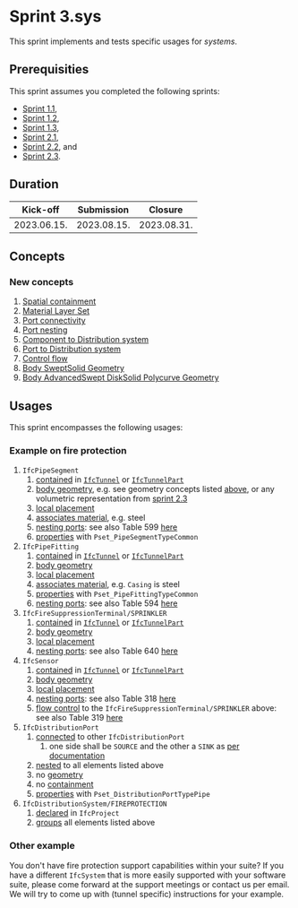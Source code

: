 # Sprint 3.sys

This sprint implements and tests specific usages for *systems*.


## Prerequisities

This sprint assumes you completed the following sprints:

- [Sprint 1.1](./sprint1_1.md),
- [Sprint 1.2](./sprint1_2.md),
- [Sprint 1.3](./sprint1_3.md),
- [Sprint 2.1](./sprint2_1.md),
- [Sprint 2.2](./sprint2_2.md), and
- [Sprint 2.3](./sprint2_3.md).


## Duration

| Kick-off    | Submission  | Closure     |
|-------------|-------------|-------------|
| 2023.06.15. | 2023.08.15. | 2023.08.31. |


## Concepts

### New concepts

1. [Spatial containment](https://bsi-infraroom.github.io/IFC-Documentation-Tunnel/4_4_0_0/general/HTML/link/spatial-containment.htm)
1. [Material Layer Set](https://bsi-infraroom.github.io/IFC-Documentation-Tunnel/4_4_0_0/general/HTML/schema/templates/material-layer-set-usage.htm)
1. [Port connectivity](https://bsi-infraroom.github.io/IFC-Documentation-Tunnel/4_4_0_0/general/HTML/link/port-connectivity.htm)
1. [Port nesting](https://bsi-infraroom.github.io/IFC-Documentation-Tunnel/4_4_0_0/general/HTML/link/port-nesting.htm)
1. [Component to Distribution system](https://bsi-infraroom.github.io/IFC-Documentation-Tunnel/4_4_0_0/general/HTML/link/component-to-distribution-system.htm)
1. [Port to Distribution system](https://bsi-infraroom.github.io/IFC-Documentation-Tunnel/4_4_0_0/general/HTML/link/port-to-distribution-system.htm)
1. [Control flow](https://bsi-infraroom.github.io/IFC-Documentation-Tunnel/4_4_0_0/general/HTML/link/control-flow.htm)
1. [Body SweptSolid Geometry](https://bsi-infraroom.github.io/IFC-Documentation-Tunnel/4_4_0_0/general/HTML/link/body-sweptsolid-geometry.htm)
1. [Body AdvancedSwept DiskSolid Polycurve Geometry](https://bsi-infraroom.github.io/IFC-Documentation-Tunnel/4_4_0_0/general/HTML/link/body-advancedswept-disksolid-polycurve-geometry.htm)


## Usages

This sprint encompasses the following usages:

### Example on fire protection

1. `IfcPipeSegment`
	1. [contained](#new-concepts) in [`IfcTunnel`](./sprint2_1.md) or [`IfcTunnelPart`](./sprint2_1.md)
	1. [body geometry](./sprint2_3.md), e.g. see geometry concepts listed [above](#new-concepts), or any volumetric representation from [sprint 2.3](./sprint2_3.md)
	1. [local placement](./sprint2_2.md)
	1. [associates material](#new-concepts), e.g. steel
	1. [nesting ports](#new-concepts): see also Table 599 [here](https://bsi-infraroom.github.io/IFC-Documentation-Tunnel/4_4_0_0/general/HTML/link/ifcpipesegment.htm)
	1. [properties](./sprint2_3.md) with `Pset_PipeSegmentTypeCommon`
1. `IfcPipeFitting`
	1. [contained](#new-concepts) in [`IfcTunnel`](./sprint2_1.md) or [`IfcTunnelPart`](./sprint2_1.md)
	1. [body geometry](./sprint2_3.md)
	1. [local placement](./sprint2_2.md)
	1. [associates material](#new-concepts), e.g. `Casing` is steel
	1. [properties](./sprint2_3.md) with `Pset_PipeFittingTypeCommon`
	1. [nesting ports](#new-concepts): see also Table 594 [here](https://bsi-infraroom.github.io/IFC-Documentation-Tunnel/4_4_0_0/general/HTML/link/ifcpipefitting.htm)
1. `IfcFireSuppressionTerminal/SPRINKLER`
	1. [contained](#new-concepts) in [`IfcTunnel`](./sprint2_1.md) or [`IfcTunnelPart`](./sprint2_1.md)
	1. [body geometry](./sprint2_3.md)
	1. [local placement](./sprint2_2.md)
	1. [nesting ports](#new-concepts): see also Table 640 [here](https://bsi-infraroom.github.io/IFC-Documentation-Tunnel/4_4_0_0/general/HTML/link/ifcfiresuppressionterminal.htm)
1. `IfcSensor`
	1. [contained](#new-concepts) in [`IfcTunnel`](./sprint2_1.md) or [`IfcTunnelPart`](./sprint2_1.md)
	1. [body geometry](./sprint2_3.md)
	1. [local placement](./sprint2_2.md)
	1. [nesting ports](#new-concepts): see also Table 318 [here](https://bsi-infraroom.github.io/IFC-Documentation-Tunnel/4_4_0_0/general/HTML/link/ifcsensor.htm)
	1. [flow control](#new-concepts) to the `IfcFireSuppressionTerminal/SPRINKLER` above: see also Table 319 [here](https://bsi-infraroom.github.io/IFC-Documentation-Tunnel/4_4_0_0/general/HTML/link/ifcsensor.htm)
1. `IfcDistributionPort`
	1. [connected](#new-concepts) to other `IfcDistributionPort`
		1. one side shall be `SOURCE` and the other a `SINK` as [per documentation](https://bsi-infraroom.github.io/IFC-Documentation-Tunnel/4_4_0_0/general/HTML/link/ifcdistributionport.htm)
	1. [nested](#new-concepts) to all elements listed above
	1. no [geometry](./sprint2_3.md)
	1. no [containment](#new-concepts)
	1. [properties](./sprint2_3.md) with `Pset_DistributionPortTypePipe`
1. `IfcDistributionSystem/FIREPROTECTION`
	1. [declared](./sprint1_1.md) in `IfcProject`
	1. [groups](./sprint2_1.md) all elements listed above

### Other example

You don't have fire protection support capabilities within your suite?
If you have a different `IfcSystem` that is more easily supported with your software suite,
 please come forward at the support meetings or contact us per email.
We will try to come up with (tunnel specific) instructions for your example.
